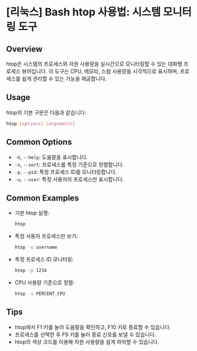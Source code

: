 # [리눅스] Bash htop 사용법: 시스템 모니터링 도구

## Overview
htop은 시스템의 프로세스와 자원 사용량을 실시간으로 모니터링할 수 있는 대화형 프로세스 뷰어입니다. 이 도구는 CPU, 메모리, 스왑 사용량을 시각적으로 표시하며, 프로세스를 쉽게 관리할 수 있는 기능을 제공합니다.

## Usage
htop의 기본 구문은 다음과 같습니다:

```bash
htop [options] [arguments]
```

## Common Options
- `-h`, `--help`: 도움말을 표시합니다.
- `-s`, `--sort`: 프로세스를 특정 기준으로 정렬합니다.
- `-p`, `--pid`: 특정 프로세스 ID를 모니터링합니다.
- `-u`, `--user`: 특정 사용자의 프로세스만 표시합니다.

## Common Examples
- 기본 htop 실행:
  ```bash
  htop
  ```

- 특정 사용자 프로세스만 보기:
  ```bash
  htop -u username
  ```

- 특정 프로세스 ID 모니터링:
  ```bash
  htop -p 1234
  ```

- CPU 사용량 기준으로 정렬:
  ```bash
  htop -s PERCENT_CPU
  ```

## Tips
- htop에서 F1 키를 눌러 도움말을 확인하고, F10 키로 종료할 수 있습니다.
- 프로세스를 선택한 후 F9 키를 눌러 종료 신호를 보낼 수 있습니다.
- htop의 색상 코드를 이용해 자원 사용량을 쉽게 파악할 수 있습니다.